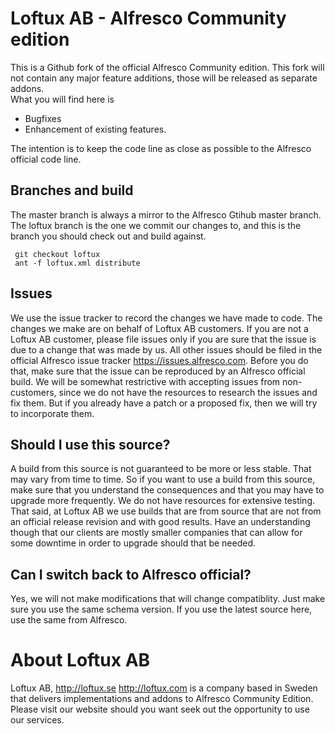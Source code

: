 # Loftux AB - Alfresco Community edition
This is a Github fork of the official Alfresco Community edition. This fork will not contain any major feature additions, those will be released as separate addons.  
What you will find here is  
 * Bugfixes
 * Enhancement of existing features.  

The intention is to keep the code line as close as possible to the Alfresco official code line.  

## Branches and build
The master branch is always a mirror to the Alfresco Gtihub master branch.  
The loftux branch is the one we commit our changes to, and this is the branch you should check out and build against.  

     git checkout loftux  
     ant -f loftux.xml distribute

## Issues
We use the issue tracker to record the changes we have made to code. The changes we make are on behalf of Loftux AB customers. If you are not a Loftux AB customer, please file issues only if you are sure that the issue is due to a change that was made by us. All other issues should be filed in the official Alfresco issue tracker https://issues.alfresco.com. Before you do that, make sure that the issue can be reproduced by an Alfresco official build. 
We will be somewhat restrictive with accepting issues from non-customers, since we do not have the resources to research the issues and fix them. But if you already have a patch or a proposed fix, then we will try to incorporate them.

## Should I use this source?
A build from this source is not guaranteed to be more or less stable. That may vary from time to time. So if you want to use a build from this source, make sure that you understand the consequences and that you may have to upgrade more frequently. We do not have resources for extensive testing.  
That said, at Loftux AB we use builds that are from source that are not from an official release revision and with good results. Have an understanding though that our clients are mostly smaller companies that can allow for some downtime in order to upgrade should that be needed.  

## Can I switch back to Alfresco official?
Yes, we will not make modifications that will change compatiblity. Just make sure you use the same schema version. If you use the latest source here, use the same from Alfresco.

# About Loftux AB
Loftux AB, http://loftux.se http://loftux.com is a company based in Sweden that delivers implementations and addons to Alfresco Community Edition. Please visit our website should you want seek out the opportunity to use our services.
